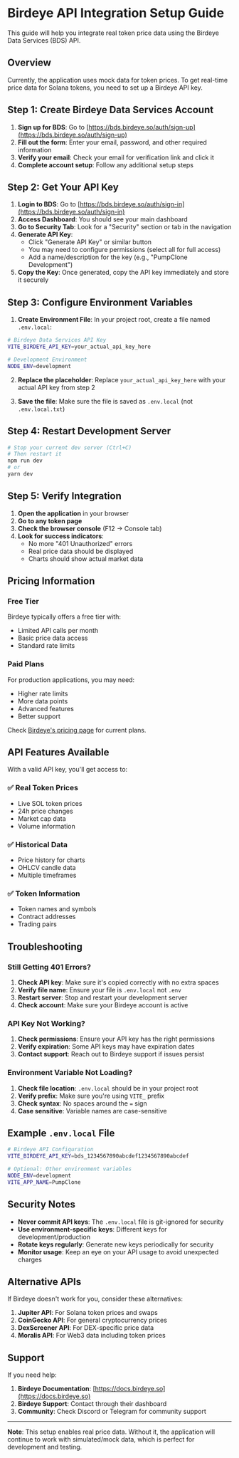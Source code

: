 # Birdeye API Integration Setup Guide

This guide will help you integrate real token price data using the Birdeye Data Services (BDS) API.

## Overview

Currently, the application uses mock data for token prices. To get real-time price data for Solana tokens, you need to set up a Birdeye API key.

## Step 1: Create Birdeye Data Services Account

1. **Sign up for BDS**: Go to [https://bds.birdeye.so/auth/sign-up](https://bds.birdeye.so/auth/sign-up)
2. **Fill out the form**: Enter your email, password, and other required information
3. **Verify your email**: Check your email for verification link and click it
4. **Complete account setup**: Follow any additional setup steps

## Step 2: Get Your API Key

1. **Login to BDS**: Go to [https://bds.birdeye.so/auth/sign-in](https://bds.birdeye.so/auth/sign-in)
2. **Access Dashboard**: You should see your main dashboard
3. **Go to Security Tab**: Look for a "Security" section or tab in the navigation
4. **Generate API Key**: 
   - Click "Generate API Key" or similar button
   - You may need to configure permissions (select all for full access)
   - Add a name/description for the key (e.g., "PumpClone Development")
5. **Copy the Key**: Once generated, copy the API key immediately and store it securely

## Step 3: Configure Environment Variables

1. **Create Environment File**: In your project root, create a file named `.env.local`:

```bash
# Birdeye Data Services API Key
VITE_BIRDEYE_API_KEY=your_actual_api_key_here

# Development Environment
NODE_ENV=development
```

2. **Replace the placeholder**: Replace `your_actual_api_key_here` with your actual API key from step 2

3. **Save the file**: Make sure the file is saved as `.env.local` (not `.env.local.txt`)

## Step 4: Restart Development Server

```bash
# Stop your current dev server (Ctrl+C)
# Then restart it
npm run dev
# or
yarn dev
```

## Step 5: Verify Integration

1. **Open the application** in your browser
2. **Go to any token page**
3. **Check the browser console** (F12 → Console tab)
4. **Look for success indicators**:
   - No more "401 Unauthorized" errors
   - Real price data should be displayed
   - Charts should show actual market data

## Pricing Information

### Free Tier
Birdeye typically offers a free tier with:
- Limited API calls per month
- Basic price data access
- Standard rate limits

### Paid Plans
For production applications, you may need:
- Higher rate limits
- More data points
- Advanced features
- Better support

Check [Birdeye's pricing page](https://docs.birdeye.so/docs/pricing) for current plans.

## API Features Available

With a valid API key, you'll get access to:

### ✅ Real Token Prices
- Live SOL token prices
- 24h price changes
- Market cap data
- Volume information

### ✅ Historical Data
- Price history for charts
- OHLCV candle data
- Multiple timeframes

### ✅ Token Information
- Token names and symbols
- Contract addresses
- Trading pairs

## Troubleshooting

### Still Getting 401 Errors?
1. **Check API key**: Make sure it's copied correctly with no extra spaces
2. **Verify file name**: Ensure your file is `.env.local` not `.env`
3. **Restart server**: Stop and restart your development server
4. **Check account**: Make sure your Birdeye account is active

### API Key Not Working?
1. **Check permissions**: Ensure your API key has the right permissions
2. **Verify expiration**: Some API keys may have expiration dates
3. **Contact support**: Reach out to Birdeye support if issues persist

### Environment Variable Not Loading?
1. **Check file location**: `.env.local` should be in your project root
2. **Verify prefix**: Make sure you're using `VITE_` prefix
3. **Check syntax**: No spaces around the `=` sign
4. **Case sensitive**: Variable names are case-sensitive

## Example `.env.local` File

```bash
# Birdeye API Configuration
VITE_BIRDEYE_API_KEY=bds_1234567890abcdef1234567890abcdef

# Optional: Other environment variables
NODE_ENV=development
VITE_APP_NAME=PumpClone
```

## Security Notes

- **Never commit API keys**: The `.env.local` file is git-ignored for security
- **Use environment-specific keys**: Different keys for development/production
- **Rotate keys regularly**: Generate new keys periodically for security
- **Monitor usage**: Keep an eye on your API usage to avoid unexpected charges

## Alternative APIs

If Birdeye doesn't work for you, consider these alternatives:

1. **Jupiter API**: For Solana token prices and swaps
2. **CoinGecko API**: For general cryptocurrency prices
3. **DexScreener API**: For DEX-specific price data
4. **Moralis API**: For Web3 data including token prices

## Support

If you need help:
1. **Birdeye Documentation**: [https://docs.birdeye.so](https://docs.birdeye.so)
2. **Birdeye Support**: Contact through their dashboard
3. **Community**: Check Discord or Telegram for community support

---

**Note**: This setup enables real price data. Without it, the application will continue to work with simulated/mock data, which is perfect for development and testing. 